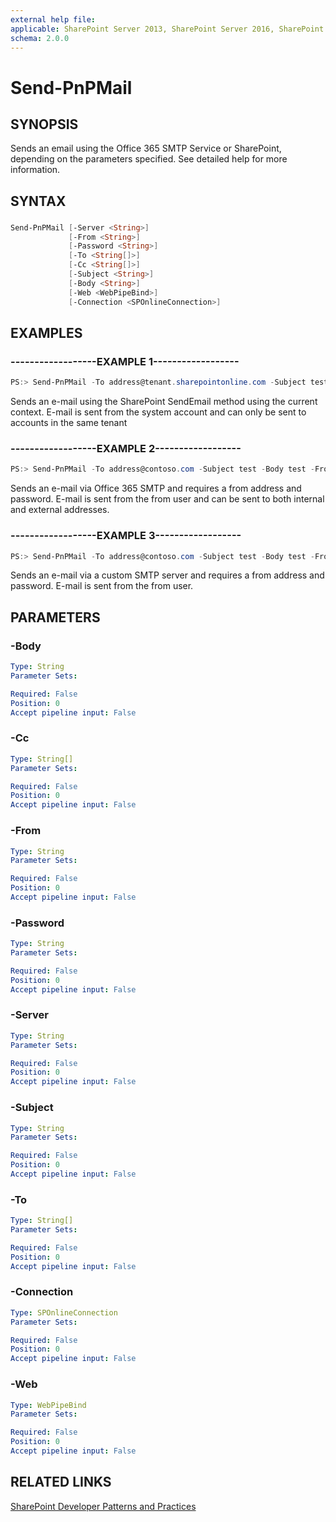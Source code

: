 ```yaml
---
external help file:
applicable: SharePoint Server 2013, SharePoint Server 2016, SharePoint Online
schema: 2.0.0
---
```

# Send-PnPMail

## SYNOPSIS
Sends an email using the Office 365 SMTP Service or SharePoint, depending on the parameters specified. See detailed help for more information.

## SYNTAX 

### 
```powershell
Send-PnPMail [-Server <String>]
             [-From <String>]
             [-Password <String>]
             [-To <String[]>]
             [-Cc <String[]>]
             [-Subject <String>]
             [-Body <String>]
             [-Web <WebPipeBind>]
             [-Connection <SPOnlineConnection>]
```

## EXAMPLES

### ------------------EXAMPLE 1------------------
```powershell
PS:> Send-PnPMail -To address@tenant.sharepointonline.com -Subject test -Body test
```

Sends an e-mail using the SharePoint SendEmail method using the current context. E-mail is sent from the system account and can only be sent to accounts in the same tenant

### ------------------EXAMPLE 2------------------
```powershell
PS:> Send-PnPMail -To address@contoso.com -Subject test -Body test -From me@tenant.onmicrosoft.com -Password xyz
```

Sends an e-mail via Office 365 SMTP and requires a from address and password. E-mail is sent from the from user and can be sent to both internal and external addresses.

### ------------------EXAMPLE 3------------------
```powershell
PS:> Send-PnPMail -To address@contoso.com -Subject test -Body test -From me@server.net -Password xyz -Server yoursmtp.server.net
```

Sends an e-mail via a custom SMTP server and requires a from address and password. E-mail is sent from the from user.

## PARAMETERS

### -Body


```yaml
Type: String
Parameter Sets: 

Required: False
Position: 0
Accept pipeline input: False
```

### -Cc


```yaml
Type: String[]
Parameter Sets: 

Required: False
Position: 0
Accept pipeline input: False
```

### -From


```yaml
Type: String
Parameter Sets: 

Required: False
Position: 0
Accept pipeline input: False
```

### -Password


```yaml
Type: String
Parameter Sets: 

Required: False
Position: 0
Accept pipeline input: False
```

### -Server


```yaml
Type: String
Parameter Sets: 

Required: False
Position: 0
Accept pipeline input: False
```

### -Subject


```yaml
Type: String
Parameter Sets: 

Required: False
Position: 0
Accept pipeline input: False
```

### -To


```yaml
Type: String[]
Parameter Sets: 

Required: False
Position: 0
Accept pipeline input: False
```

### -Connection


```yaml
Type: SPOnlineConnection
Parameter Sets: 

Required: False
Position: 0
Accept pipeline input: False
```

### -Web


```yaml
Type: WebPipeBind
Parameter Sets: 

Required: False
Position: 0
Accept pipeline input: False
```

## RELATED LINKS

[SharePoint Developer Patterns and Practices](http://aka.ms/sppnp)